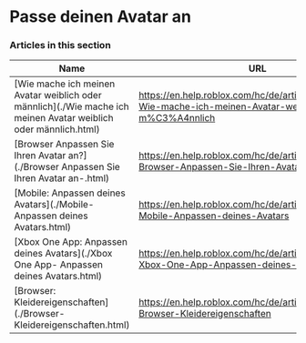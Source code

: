 # Passe deinen Avatar an  
### Articles in this section
Name|URL
-|-
[Wie mache ich meinen Avatar weiblich oder männlich](./Wie mache ich meinen Avatar weiblich oder männlich.html) |https://en.help.roblox.com/hc/de/articles/203313700-Wie-mache-ich-meinen-Avatar-weiblich-oder-m%C3%A4nnlich
[Browser Anpassen Sie Ihren Avatar an?](./Browser Anpassen Sie Ihren Avatar an-.html) |https://en.help.roblox.com/hc/de/articles/203313600-Browser-Anpassen-Sie-Ihren-Avatar-an-
[Mobile: Anpassen deines Avatars](./Mobile- Anpassen deines Avatars.html) |https://en.help.roblox.com/hc/de/articles/203313510-Mobile-Anpassen-deines-Avatars
[Xbox One App: Anpassen deines Avatars](./Xbox One App- Anpassen deines Avatars.html) |https://en.help.roblox.com/hc/de/articles/205557353-Xbox-One-App-Anpassen-deines-Avatars
[Browser: Kleidereigenschaften](./Browser- Kleidereigenschaften.html) |https://en.help.roblox.com/hc/de/articles/203313710-Browser-Kleidereigenschaften
